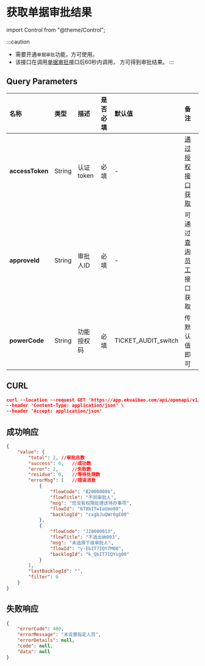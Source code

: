 # 获取单据审批结果

import Control from "@theme/Control";

<Control
method="GET"
url="/api/openapi/v1/backlog/data/result"
/>

:::caution
- 需要开通`单据审批`功能，方可使用。
- 该接口在调用[单据审批](/docs/open-api/flows/flow-approval)接口后60秒内调用， 方可得到审批结果。
:::

## Query Parameters

| 名称 | 类型 | 描述 | 是否必填 | 默认值 | 备注 |
| :--- | :--- | :--- | :--- |:--- | :--- |
| **accessToken**    | String | 认证token | 必填 | - | [通过授权接口获取](/docs/open-api/getting-started/auth) |
| **approveId**   | String  | 审批人ID      | 必填 | - | 可通过[查询员工](/docs/open-api/corporation/get-staff-ids)接口获取 |
| **powerCode**   | String  | 功能授权码     | 必填 | TICKET_AUDIT_switch | 传默认值即可 |

## CURL
```json
curl --location --request GET 'https://app.ekuaibao.com/api/openapi/v1/backlog/data/result?accessToken=ID_3sTFcaTookM:djg8LshfUkfM00&approveId=djg8LshfUkfM00:ID_3kpneISgylw&powerCode=TICKET_AUDIT_switch' \
--header 'Content-Type: application/json' \
--header 'Accept: application/json'
```

## 成功响应
```json
{
    "value": {
        "total": 2, //审批总数
        "success": 0,   //成功数
        "error": 2,     //失败数
        "residue": 0,   //等待处理数
        "errorMsg": [   //错误消息
            {
                "flowCode": "B20000006",
                "flowTitle": "不同审批人",
                "msg": "您没有权限处理该待办事项",
                "flowId": "6T8bITwIaUmo00",
                "backlogId": "cxgbJuQWr0gE00"
            },
            {
                "flowCode": "J20000013",
                "flowTitle": "不选出纳003",
                "msg": "未选择下级审批人",
                "flowId": "y-EbIT7IQY7M00",
                "backlogId": "k_QbIT7IQYig00"
            }
        ],
        "lastBacklogId": "",
        "filter": 0
    }
}
```

## 失败响应
```json
{
    "errorCode": 400,
    "errorMessage": "未设置指定人员",
    "errorDetails": null,
    "code": null,
    "data": null
}
```